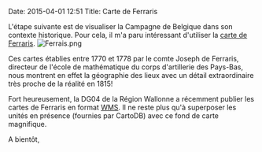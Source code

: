 Date: 2015-04-01 12:51
Title: Carte de Ferraris

L'étape suivante est de visualiser la Campagne de Belgique dans son contexte historique. Pour cela, il m'a paru intéressant d'utiliser la [carte de Ferraris](http://fr.wikipedia.org/wiki/Carte_de_Ferraris).
![Ferrais.png](https://dl.dropboxusercontent.com/u/17878888/junibis/img/Ferraris.png)

Ces cartes établies entre 1770 et 1778 par le comte Joseph de Ferraris, directeur de l'école de mathématique du corps d'artillerie des Pays-Bas, nous montrent en effet la géographie des lieux avec un détail extraordinaire très proche de la réalité en 1815!

Fort heureusement, la DG04 de la Région Wallonne a récemment publier les cartes de Ferraris en format [WMS](http://fr.wikipedia.org/wiki/Web_Map_Service). Il ne reste plus qu'à superposer les unités en présence (fournies par CartoDB) avec ce fond de carte magnifique.
 
A bientôt,





